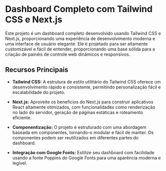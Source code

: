 # Dashboard Completo com Tailwind CSS e Next.js

Este projeto é um dashboard completo desenvolvido usando Tailwind CSS e Next.js, proporcionando uma experiência de desenvolvimento moderna e uma interface de usuário elegante. Ele é projetado para ser altamente customizável e fácil de entender, proporcionando uma base sólida para a criação de painéis de controle web dinâmicos e responsivos.

## Recursos Principais

- **Tailwind CSS:** A estrutura de estilo utilitário do Tailwind CSS oferece um desenvolvimento rápido e consistente, permitindo personalização fácil e escalabilidade do projeto.

- **Next.js:** Aproveite os benefícios do Next.js para construir aplicativos React altamente otimizados, com funcionalidades como renderização no lado do servidor, geração de páginas estáticas e roteamento eficiente.

- **Componentização:** O projeto é estruturado com uma abordagem baseada em componentes, tornando-o modular e fácil de manter. Os componentes podem ser reutilizados em diferentes partes do dashboard.

- **Integração com Google Fonts:** Estilize seu dashboard com facilidade usando a fonte Poppins do Google Fonts para uma aparência moderna e legível.
